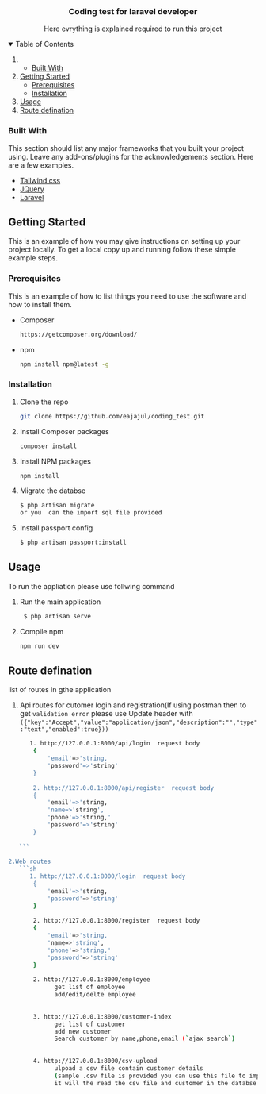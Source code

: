 



<!-- PROJECT SHIELDS -->




<!-- PROJECT LOGO -->
<br />
<p align="center">

  <h3 align="center">Coding test for laravel developer</h3>

  <p align="center">
    Here evrything is explained required to run this project
</p>



<!-- TABLE OF CONTENTS -->
<details open="open">
  <summary>Table of Contents</summary>
  <ol>
    <li>
      <ul>
        <li><a href="#built-with">Built With</a></li>
      </ul>
    </li>
    <li>
      <a href="#getting-started">Getting Started</a>
      <ul>
        <li><a href="#prerequisites">Prerequisites</a></li>
        <li><a href="#installation">Installation</a></li>
      </ul>
    </li>
    <li><a href="#usage">Usage</a></li>
    <li><a href="#>Route defination">Route defination</a></li>
  </ol>
</details>





### Built With

This section should list any major frameworks that you built your project using. Leave any add-ons/plugins for the acknowledgements section. Here are a few examples.
* [Tailwind css](https://tailwindcss.com/docs/guides/laravel)
* [JQuery](https://jquery.com)
* [Laravel](https://laravel.com)



<!-- GETTING STARTED -->
## Getting Started

This is an example of how you may give instructions on setting up your project locally.
To get a local copy up and running follow these simple example steps.

### Prerequisites

This is an example of how to list things you need to use the software and how to install them.


* Composer
  ```sh
  https://getcomposer.org/download/
  ```
  
* npm
  ```sh
  npm install npm@latest -g
  ```

### Installation

1. Clone the repo
   ```sh
   git clone https://github.com/eajajul/coding_test.git
   ```
3. Install Composer packages
    ```sh
    composer install
    ```

3. Install NPM packages
   ```sh
   npm install
   ```
4. Migrate the databse
   ```sh
   $ php artisan migrate
   or you  can the import sql file provided
   ```
4. Install passport config
   ```sh
   $ php artisan passport:install
   ```   



<!-- USAGE EXAMPLES -->
## Usage
To run the appliation please use follwing command
1. Run the main application
   ```sh
    $ php artisan serve
   ```
  
2. Compile npm 
   ```sh
   npm run dev
   ```








<!-- Route defination -->
## Route defination
list of routes in gthe application

1. Api routes for cutomer login and registration(If using postman then to get `validation error` please use Update header with `({"key":"Accept","value":"application/json","description":"","type":"text","enabled":true}))`
 ```sh
       1. http://127.0.0.1:8000/api/login  request body
        {
            'email'=>'string,
            'password'=>'string'
        }
        
        2. http://127.0.0.1:8000/api/register  request body
        {
            'email'=>'string,
            'name=>'string',
            'phone'=>'string,'
            'password'=>'string'
        }
        
    ```
    
 2.Web routes   
    ```sh
       1. http://127.0.0.1:8000/login  request body
        {
            'email'=>'string,
            'password'=>'string'
        }
        
        2. http://127.0.0.1:8000/register  request body
        {
            'email'=>'string,
            'name=>'string',
            'phone'=>'string,'
            'password'=>'string'
        }
        
        2. http://127.0.0.1:8000/employee  
              get list of employee
              add/edit/delte employee
              
              
        3. http://127.0.0.1:8000/customer-index  
              get list of customer
              add new customer
              Search customer by name,phone,email (`ajax search`)
              
              
        4. http://127.0.0.1:8000/csv-upload  
              ulpoad a csv file contain customer details
              (sample .csv file is provided you can use this file to import customer data)
              it will the read the csv file and customer in the databse   






